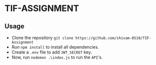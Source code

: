 # TIF-ASSIGNMENT

## Usage
- Clone the repository ``` git clone https://github.com/shivam-0510/TIF-Assignment ```
- Run ``` npm install ``` to install all dependencies.
- Create a ``` .env ``` file to add  ``` JWT_SECRET ``` key.
- Now, run ``` nodemon .\index.js ``` to run the  ``` API ```'s.
